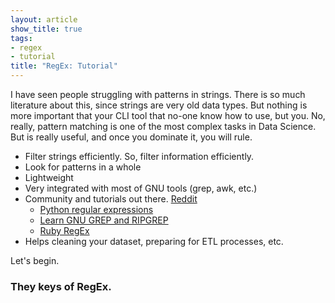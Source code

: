 ```yaml
---
layout: article
show_title: true
tags:
- regex
- tutorial
title: "RegEx: Tutorial"
---
```


I have seen people struggling with patterns in strings. There is so much literature about this, since strings are very old data types. But nothing is more important that your CLI tool that no-one know how to use, but you. No, really, pattern matching is one of the most complex tasks in Data Science. But is really useful, and once you dominate it, you will rule. 

- Filter strings efficiently. So, filter information efficiently.
- Look for patterns in a whole 
- Lightweight
- Very integrated with most of GNU tools (grep, awk, etc.)
- Community and tutorials out there. [Reddit](https://www.reddit.com/r/regex) 
    - [Python regular expressions](https://learnbyexample.github.io/py_regular_expressions/)
    - [Learn GNU GREP and RIPGREP](https://learnbyexample.github.io/learn_gnugrep_ripgrep/)
    - [Ruby RegEx](https://github.com/learnbyexample/Ruby_Regexp)
- Helps cleaning your dataset, preparing for ETL processes, etc.

Let's begin.

### They keys of RegEx.








